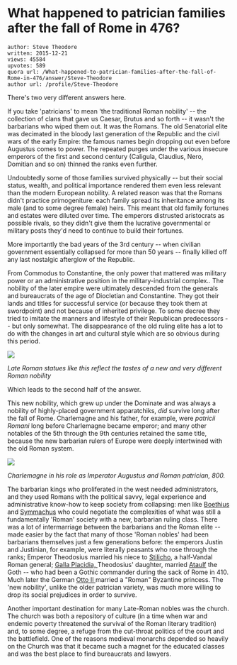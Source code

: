 # What happened to patrician families after the fall of Rome in 476?

	author: Steve Theodore
	written: 2015-12-21
	views: 45584
	upvotes: 589
	quora url: /What-happened-to-patrician-families-after-the-fall-of-Rome-in-476/answer/Steve-Theodore
	author url: /profile/Steve-Theodore


There's two very different answers here. 

If you take 'patricians' to mean 'the traditional Roman nobility' -- the collection of clans that gave us Caesar, Brutus and so forth -- it wasn't the barbarians who wiped them out. It was the Romans. The old Senatorial elite was decimated in the bloody last generation of the Republic and the civil wars of the early Empire: the famous names begin dropping out even before Augustus comes to power. The repeated purges under the various insecure emperors of the first and second century (Caligula, Claudius, Nero, Domitian and so on) thinned the ranks even further. 

Undoubtedly some of those families survived physically -- but their social status, wealth, and political importance rendered them even less relevant than the modern European nobility. A related reason was that the Romans didn't practice primogeniture: each family spread its inheritance among its male (and to some degree female) heirs. This meant that old family fortunes and estates were diluted over time. The emperors distrusted aristocrats as possible rivals, so they didn't give them the lucrative governmental or military posts they'd need to continue to build their fortunes. 

More importantly the bad years of the 3rd century -- when civilian government essentially collapsed for more than 50 years -- finally killed off any last nostalgic afterglow of the Republic.  

From Commodus to Constantine, the only power that mattered was military power or an administrative position in the military-industrial complex.. The nobility of the later empire were ultimately descended from the generals and bureaucrats of the age of Diocletian and Constantine. They got their lands and titles for successful service (or because they took them at swordpoint) and not because of inherited privilege. To some decree they tried to imitate the manners and lifestyle of their Republican predecessors -- but only somewhat. The disappearance of the old ruling elite has a lot to do with the changes in art and cultural style which are so obvious during this period.

![](https://qph.fs.quoracdn.net/main-qimg-f99c90fc087ca48c67914048b8d2473c-c)

 _Late Roman statues like this reflect the tastes of a new and very different Roman nobility_ 

Which leads to the second half of the answer. 

This new nobility, which grew up under the Dominate and was always a nobility of highly-placed government apparatchiks, _did_ survive long after the fall of Rome. Charlemagne and his father, for example, were _patricii Romani_  long before Charlemagne became emperor; and many other notables of the 5th through the 9th centuries retained the same title, because the new barbarian rulers of Europe were deeply intertwined with the old Roman system.

![](https://qph.fs.quoracdn.net/main-qimg-6c886227f3fa4f5df5f2f2675efb7eea-c)

_Charlemagne in his role as Imperator Augustus and Roman patrician, 800._ 

The barbarian kings who proliferated in the west needed administrators, and they used Romans with the political savvy, legal experience and administrative know-how to keep society from collapsing: men like [Boethius](https://en.wikipedia.org/wiki/Boethius) and [Symmachus](https://en.wikipedia.org/wiki/Quintus_Aurelius_Memmius_Symmachus) who could negotiate the complexities of what was still a fundamentally 'Roman' society with a new, barbarian ruling class. There was a lot of intermarriage between the barbarians and the Roman elite -- made easier by the fact that many of those 'Roman nobles' had been barbarians themselves just a few generations before: the emperors Justin and Justinian, for example, were literally peasants who rose through the ranks; Emperor Theodosius married his niece to [Stilicho](https://en.wikipedia.org/wiki/Stilicho), a half-Vandal Roman general; [Galla Placidia, ](https://en.wikipedia.org/wiki/Galla_Placidia)Theodosius' daughter, married [Ataulf](https://en.wikipedia.org/wiki/Ataulf) the Goth -- who had been a Gothic commander during the sack of Rome in 410. Much later the German [Otto II ](https://en.wikipedia.org/wiki/Otto_II,_Holy_Roman_Emperor)married a "Roman" Byzantine princess. The 'new nobility', unlike the older patrician variety, was much more willing to drop its social prejudices in order to survive. 

Another important destination for many Late-Roman nobles was the church. The church was both a repository of culture (in a time when war and endemic poverty threatened the survival of the Roman literary tradition) and, to some degree, a refuge from the cut-throat politics of the court and the battlefield. One of the reasons medieval monarchs depended so heavily on the Church was that it became such a magnet for the educated classes and was the best place to find bureaucrats and lawyers. 

